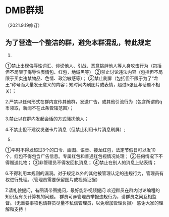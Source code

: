 # DMB群规
（2021.9.19修订）
## 为了营造一个整洁的群，避免本群混乱，特此规定
1.
①禁止出现侮辱性词汇、诽谤他人、引战、恶意挑衅他人等人身攻击行为（包括但不局限于侮辱性表情包、红包，地域黑等）
②禁止讨论违法内容（包括但不局限于买卖违禁物品、色情、政治敏感等）；
③禁止刷屏（包括但不限于为了“龙王”称号而大量发无意义的内容；短时间内刷图片或表情，超过5张且与话题不相关）；

2.严禁以任何形式在群内宣传其他群，发送广告，或其他引流行为（包含所谓的q币领取，新闻不在此条管辖范围）；

3.禁止以在群内发起会话的方式骚扰他人；

4.不禁止但不建议发送卡片消息（但禁止利用卡片消息刷屏）;

5.
①平时不得发超过3个的口令、画图、语音、接龙红包，法定节假日可以发10个，红包不得包含广告信息。专属红包和普通红包视情况处理；
②任何情况下不得赠送礼物；
③非管理员不得发回执消息；
④禁止在别人的消息上贴表情；

6.不得利用本规则的漏洞。对于规定以外的其他被管理认定的违规行为，管理员有权进行处理。（管理员需要保留图片或视频证据）

7.请礼貌提问，有图请带图提问，最好能带视频提问
欢迎群员在群内讨论编程的知识及有关计算机的问题。
群员可@管理员举报违规行为，请群员之间互相监督。（无重要事项也请群员尽量不私信管理员，以免增加管理负担）
感谢大家的理解和支持！
